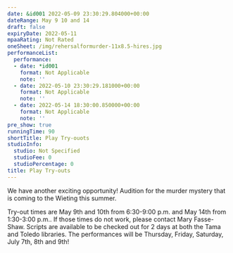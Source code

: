 ```yaml
---
date: &id001 2022-05-09 23:30:29.804000+00:00
dateRange: May 9 10 and 14
draft: false
expiryDate: 2022-05-11
mpaaRating: Not Rated
oneSheet: /img/rehersalformurder-11x8.5-hires.jpg
performanceList:
  performance:
  - date: *id001
    format: Not Applicable
    note: ''
  - date: 2022-05-10 23:30:29.181000+00:00
    format: Not Applicable
    note: ''
  - date: 2022-05-14 18:30:00.850000+00:00
    format: Not Applicable
    note: ''
pre_show: true
runningTime: 90
shortTitle: Play Try-ouots
studioInfo:
  studio: Not Specified
  studioFee: 0
  studioPercentage: 0
title: Play Try-outs
---
```


We have another exciting opportunity! Audition for the murder mystery that is coming to the Wieting this summer.

Try-out times are May 9th and 10th from 6:30-9:00 p.m. and May 14th from 1:30-3:00 p.m.. If those times do not work, please contact Mary Fasse-Shaw. Scripts are available to be checked out for 2 days at both the Tama and Toledo libraries. The performances will be Thursday, Friday, Saturday, July 7th, 8th and 9th!